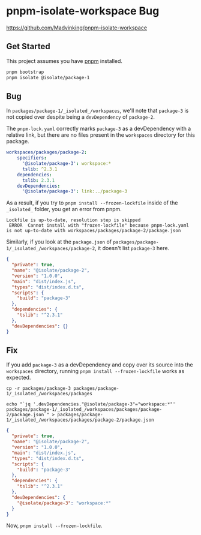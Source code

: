 # pnpm-isolate-workspace Bug

https://github.com/Madvinking/pnpm-isolate-workspace

## Get Started

This project assumes you have [pnpm](https://pnpm.io/) installed.

```sh
pnpm bootstrap
pnpm isolate @isolate/package-1
```

## Bug

In `packages/package-1/_isolated_/workspaces`, we'll note that `package-3` is not copied over despite being a `devDependency` of `package-2`.

The `pnpm-lock.yaml` correctly marks `package-3` as a devDependency with a relative link, but there are no files present in the `workspaces` directory for this package.

```yaml
workspaces/packages/package-2:
    specifiers:
      '@isolate/package-3': workspace:*
      tslib: ^2.3.1
    dependencies:
      tslib: 2.3.1
    devDependencies:
      '@isolate/package-3': link:../package-3
```

As a result, if you try to `pnpm install --frozen-lockfile` inside of the `_isolated_` folder, you get an error from pnpm.

```
Lockfile is up-to-date, resolution step is skipped
 ERROR  Cannot install with "frozen-lockfile" because pnpm-lock.yaml is not up-to-date with workspaces/packages/package-2/package.json
```

Similarly, if you look at the `package.json` of `packages/package-1/_isolated_/workspaces/package-2`, it doesn't list `package-3` here.

```json
{
  "private": true,
  "name": "@isolate/package-2",
  "version": "1.0.0",
  "main": "dist/index.js",
  "types": "dist/index.d.ts",
  "scripts": {
    "build": "package-3"
  },
  "dependencies": {
    "tslib": "^2.3.1"
  },
  "devDependencies": {}
}
```

## Fix

If you add `package-3` as a devDependency and copy over its source into the `workspaces` directory, running `pnpm install --frozen-lockfile` works as expected.

```shell
cp -r packages/package-3 packages/package-1/_isolated_/workspaces/packages
```

```shell
echo "`jq '.devDependencies."@isolate/package-3"="workspace:*"' packages/package-1/_isolated_/workspaces/packages/package-2/package.json`" > packages/package-1/_isolated_/workspaces/packages/package-2/package.json
```

```json
{
  "private": true,
  "name": "@isolate/package-2",
  "version": "1.0.0",
  "main": "dist/index.js",
  "types": "dist/index.d.ts",
  "scripts": {
    "build": "package-3"
  },
  "dependencies": {
    "tslib": "^2.3.1"
  },
  "devDependencies": {
    "@isolate/package-3": "workspace:*"
  }
}
```

Now, `pnpm install --frozen-lockfile`.
